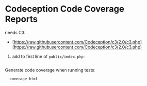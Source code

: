 
# Codeception Code Coverage Reports

needs C3:

- [https://raw.githubusercontent.com/Codeception/c3/2.0/c3.php](https://raw.githubusercontent.com/Codeception/c3/2.0/c3.php)

1. add to first line of `public/index.php`:

```php

```




Generate code coverage when running tests:

```bash
--coverage-html
```